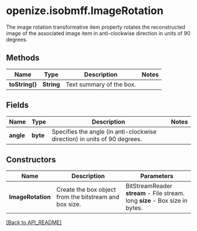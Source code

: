 # openize.isobmff.ImageRotation

The image rotation  transformative item property rotates the reconstructed image of the associated image item in anti-clockwise direction in units of 90 degrees.

## Methods

Name | Type | Description | Notes
------------ | ------------- | ------------- | -------------
**toString()** | **String** | Text summary of the box. | 

## Fields

Name | Type | Description | Notes
------------ | ------------- | ------------- | -------------
**angle** | **byte** | Specifies the angle (in anti-clockwise direction) in units of 90 degrees. | 

## Constructors

Name | Description | Parameters
------------ | ------------- | -------------
**ImageRotation** | Create the box object from the bitstream and box size. | BitStreamReader **stream** - File stream.<br />long **size** - Box size in bytes.

[[Back to API_README]](API_README.md)